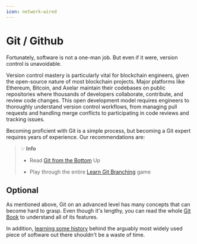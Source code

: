```yaml
---
icon: network-wired
---
```


# Git / Github

Fortunately, software is not a one-man job. But even if it were, version control is unavoidable.

Version control mastery is particularly vital for blockchain engineers, given the open-source nature of most blockchain projects. Major platforms like Ethereum, Bitcoin, and Axelar maintain their codebases on public repositories where thousands of developers collaborate, contribute, and review code changes. This open development model requires engineers to thoroughly understand version control workflows, from managing pull requests and handling merge conflicts to participating in code reviews and tracking issues.

Becoming proficient with Git is a simple process, but becoming a Git expert requires years of experience. Our recommendations are:&#x20;

> 💡 **Info**
> *   Read [Git from the Bottom](https://jwiegley.github.io/git-from-the-bottom-up/) Up
> 
> 
> * Play through the entire [Learn Git Branching](https://learngitbranching.js.org/) game&#x20;

## Optional

As mentioned above, Git on an advanced level has many concepts that can become hard to grasp. Even though it's lengthy, you can read the whole [Git Book](https://git-scm.com/book/en/v2) to understand all of its features.&#x20;

In addition, [learning some history](https://www.linuxjournal.com/content/git-origin-story) behind the arguably most widely used piece of software out there shouldn't be a waste of time.